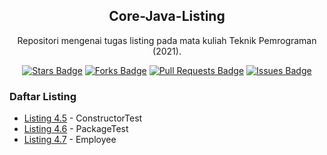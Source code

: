 <h2 align="center">Core-Java-Listing</h2>
<p align="center">Repositori mengenai tugas listing pada mata kuliah Teknik Pemrograman (2021).</p>
<div align="center">
  <a href="https://github.com/Zlarex/Core-Java-Listing/stargazers"><img src="https://img.shields.io/github/stars/Zlarex/Teknik-Pemrograman" alt="Stars Badge"/></a>
  <a href="https://github.com/Zlarex/Core-Java-Listing/network/members"><img src="https://img.shields.io/github/forks/Zlarex/Teknik-Pemrograman" alt="Forks Badge"/></a>
  <a href="https://github.com/Zlarex/Core-Java-Listing/pulls"><img src="https://img.shields.io/github/issues-pr/Zlarex/Teknik-Pemrograman" alt="Pull Requests Badge"/></a>
  <a href="https://github.com/Zlarex/Core-Java-Listing/issues"><img src="https://img.shields.io/github/issues/Zlarex/Teknik-Pemrograman" alt="Issues Badge"/></a>
</div>

### Daftar Listing
- [Listing 4.5](https://github.com/Zlarex/tekpro/tree/w5/src/src/listing4_5/ConstructorTest.java) - ConstructorTest
- [Listing 4.6](https://github.com/Zlarex/tekpro/tree/w5/src/listing4_6/PackageTest.java) - PackageTest
- [Listing 4.7](https://github.com/Zlarex/tekpro/tree/w5/src/listing4_7/Employee.java) - Employee
